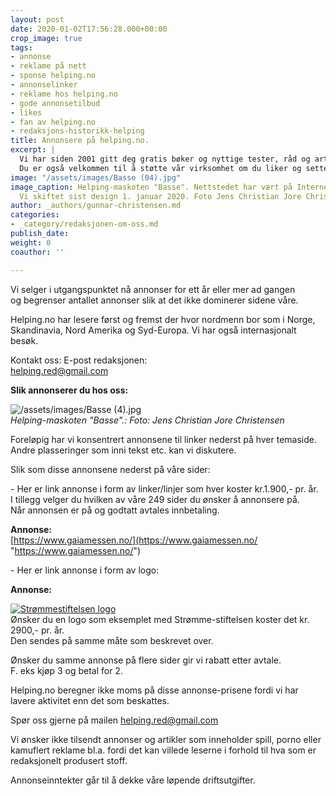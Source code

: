 ```yaml
---
layout: post
date: 2020-01-02T17:56:28.000+00:00
crop_image: true
tags:
- annonse
- reklame på nett
- sponse helping.no
- annonselinker
- reklame hos helping.no
- gode annonsetilbud
- likes
- fan av helping.no
- redaksjons-historikk-helping
title: Annonsere på helping.no.
excerpt: |
  Vi har siden 2001 gitt deg gratis bøker og nyttige tester, råd og artikler. Takk for omkring 4.000 besøk pr. mnd. i høysesong. Det lønner seg å annonsere hos oss. Ta kontakt så hjelper vi deg.
  Du er også velkommen til å støtte vår virksomhet om du liker og setter pris på noe vi skriver til konto no 1506.28.29343.
image: "/assets/images/Basse (04).jpg"
image_caption: Helping-maskoten "Basse". Nettstedet har vært på Internett siden 2001.
  Vi skiftet sist design 1. januar 2020. Foto Jens Christian Jore Christensen
author: _authors/gunnar-christensen.md
categories:
- _category/redaksjonen-om-oss.md
publish_date: 
weight: 0
coauthor: ''

---
```

Vi selger i utgangspunktet nå annonser for ett år eller mer ad gangen  
og begrenser antallet annonser slik at det ikke dominerer sidene våre.

Helping.no har lesere først og fremst der hvor nordmenn bor som i Norge, Skandinavia, Nord Amerika og Syd-Europa. Vi har også internasjonalt besøk.

Kontakt oss: E-post redaksjonen:  
[helping.red@gmail.com](mailto:helping.red@gmail.com)

**Slik annonserer du hos oss:**

![/assets/images/Basse (4).jpg](https://app.forestry.io/sites/afjoa9tu1jlglg/body-media//assets/images/Basse%20(4).jpg)  
_Helping-maskoten "Basse".: Foto: Jens Christian Jore Christensen_

Foreløpig har vi konsentrert annonsene til linker nederst på hver temaside.  
Andre plasseringer som inni tekst etc. kan vi diskutere.

Slik som disse annonsene nederst på våre sider:

\- Her er link annonse i form av linker/linjer som hver koster kr.1.900,- pr. år.  
I tillegg velger du hvilken av våre 249 sider du ønsker å annonsere på.  
Når annonsen er på og godtatt avtales innbetaling.

**Annonse:**  
[https://www.gaiamessen.no/](https://www.gaiamessen.no/ "https://www.gaiamessen.no/")

\- Her er link annonse i form av logo:

**Annonse:**

[![Strømmestiftelsen logo](https://strommestiftelsen.no/image/logo-strommestiftelsen.png?w=960)](https://strommestiftelsen.no)  
Ønsker du en logo som eksemplet med Strømme-stiftelsen koster det kr. 2900,- pr. år.  
Den sendes på samme måte som beskrevet over.

Ønsker du samme annonse på flere sider gir vi rabatt etter avtale.  
F. eks kjøp 3 og betal for 2.

Helping.no beregner ikke moms på disse annonse-prisene fordi vi har lavere aktivitet enn det som beskattes.

Spør oss gjerne på mailen [helping.red@gmail.com](mailto:helping.red@gmail.com)

Vi ønsker ikke tilsendt annonser og artikler som inneholder spill, porno eller kamuflert reklame bl.a. fordi det kan villede leserne i forhold til hva som er redaksjonelt produsert stoff.

Annonseinntekter går til å dekke våre løpende driftsutgifter.